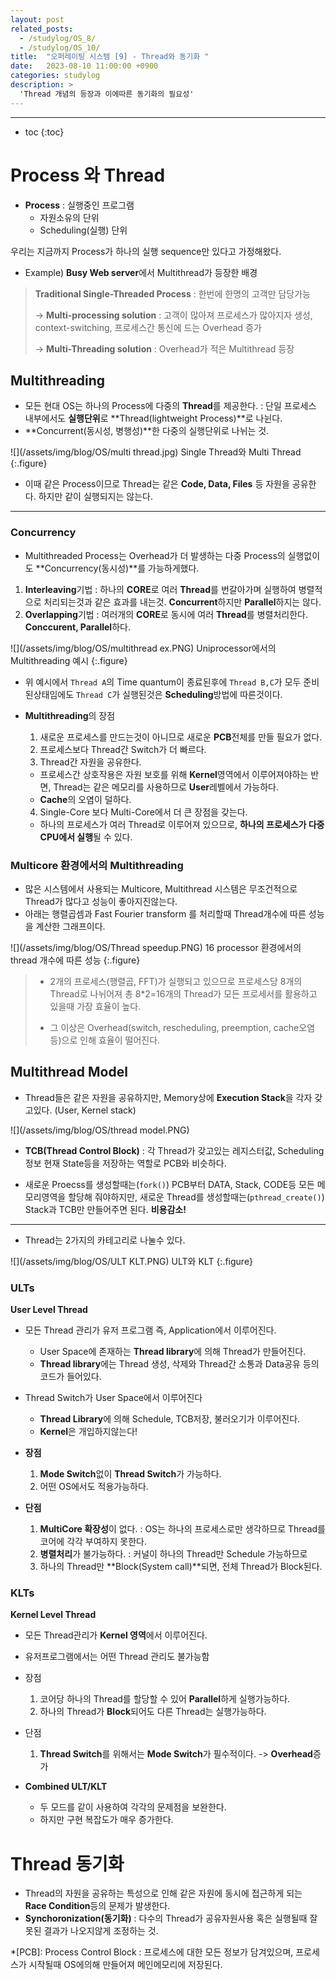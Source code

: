 ```yaml
---
layout: post
related_posts:
  - /studylog/OS_8/
  - /studylog/OS_10/
title:  "오퍼레이팅 시스템 [9] - Thread와 동기화 "
date:   2023-08-10 11:00:00 +0900
categories: studylog
description: >
  'Thread 개념의 등장과 이에따른 동기화의 필요성'
---
```

* * *
* toc
{:toc}

# Process 와 Thread

* **Process** : 실행중인 프로그램
  * 자원소유의 단위
  * Scheduling(실행) 단위

우리는 지금까지 Process가 하나의 실행 sequence만 있다고 가정해왔다.  
* Example) **Busy Web server**에서 Multithread가 등장한 배경
>
>**Traditional Single-Threaded Process** : 한번에 한명의 고객만 담당가능
>
>-> **Multi-processing solution** : 고객이 많아져 프로세스가 많아지자 생성, context-switching, 프로세스간 통신에 드는 Overhead 증가
>
>-> **Multi-Threading solution** : Overhead가 적은 Multithread 등장

## Multithreading

* 모든 현대 OS는 하나의 Process에 다중의 **Thread**를 제공한다. 
: 단일 프로세스 내부에서도 **실행단위**로 **Thread(lightweight Process)**로 나뉜다.
* **Concurrent(동시성, 병행성)**한 다중의 실행단위로 나뉘는 것.

![](/assets/img/blog/OS/multi thread.jpg)
Single Thread와 Multi Thread
{:.figure}

* 이때 같은 Process이므로 Thread는 같은 **Code, Data, Files** 등 자원을 공유한다. 하지만 같이 실행되지는 않는다.

***

### **Concurrency**
  * Multithreaded Process는 Overhead가 더 발생하는 다중 Process의 실행없이도 **Concurrency(동시성)**를 가능하게했다.
  1. **Interleaving**기법
  : 하나의 **CORE**로 여러 **Thread**를 번갈아가며 실행하여 병렬적으로 처리되는것과 같은 효과를 내는것. **Concurrent**하지만 **Parallel**하지는 않다.
  2. **Overlapping**기법
  : 여러개의 **CORE**로 동시에 여러 **Thread**를 병렬처리한다. **Conccurent, Parallel**하다.

![](/assets/img/blog/OS/multithread ex.PNG)
Uniprocessor에서의 Multithreading 예시
{:.figure}

* 위 예시에서 `Thread A`의 Time quantum이 종료된후에 `Thread B,C`가 모두 준비된상태임에도 `Thread C`가 실행된것은 **Scheduling**방법에 따른것이다.

* **Multithreading**의 장점
  1. 새로운 프로세스를 만드는것이 아니므로 새로운 **PCB**전체를 만들 필요가 없다.
  2. 프로세스보다 Thread간 Switch가 더 빠르다.
  3. Thread간 자원을 공유한다.
    * 프로세스간 상호작용은 자원 보호를 위해 **Kernel**영역에서 이루어져야하는 반면, Thread는 같은 메모리를 사용하므로 **User**레벨에서 가능하다.
    * **Cache**의 오염이 덜하다.
  4. Single-Core 보다 Multi-Core에서 더 큰 장점을 갖는다.
    * 하나의 프로세스가 여러 Thread로 이루어져 있으므로, **하나의 프로세스가 다중 CPU에서 실행**될 수 있다.

### Multicore 환경에서의 Multithreading
  * 많은 시스템에서 사용되는 Multicore, Multithread 시스템은 무조건적으로 Thread가 많다고 성능이 좋아지진않는다.
  * 아래는 행렬곱셈과 Fast Fourier transform 를 처리할때 Thread개수에 따른 성능을 계산한 그래프이다.

![](/assets/img/blog/OS/Thread speedup.PNG)
16 processor 환경에서의 thread 개수에 따른 성능
{:.figure}

> * 2개의 프로세스(행렬곱, FFT)가 실행되고 있으므로 프로세스당 8개의 Thread로 나뉘어져 총 8*2=16개의 Thread가 모든 프로세서를 활용하고 있을때 가장 효율이 높다.
>
>*  그 이상은 Overhead(switch, rescheduling, preemption, cache오염 등)으로 인해 효율이 떨어진다.

## Multithread Model

* Thread들은 같은 자원을 공유하지만, Memory상에 **Execution Stack**을 각자 갖고있다. (User, Kernel stack)

![](/assets/img/blog/OS/thread model.PNG)

* **TCB(Thread Control Block)**
: 각 Thread가 갖고있는 레지스터값, Scheduling 정보 현재 State등을 저장하는 역할로 PCB와 비슷하다.

* 새로운 Proecss를 생성할때는(`fork()`) PCB부터 DATA, Stack, CODE등 모든 메모리영역을 할당해 줘야하지만, 새로운 Thread를 생성할때는(`pthread_create()`) Stack과 TCB만 만들어주면 된다. **비용감소!**


***

* Thread는 2가지의 카테고리로 나눌수 있다.

![](/assets/img/blog/OS/ULT KLT.PNG)
ULT와 KLT
{:.figure}

### ULTs

**User Level Thread**

* 모든 Thread 관리가 유저 프로그램 즉, Application에서 이루어진다.
  * User Space에 존재하는 **Thread library**에 의해 Thread가 만들어진다.
  * **Thread library**에는 Thread 생성, 삭제와 Thread간 소통과 Data공유 등의 코드가 들어있다.

* Thread Switch가 User Space에서 이루어진다
  * **Thread Library**에 의해 Schedule, TCB저장, 불러오기가 이루어진다.
  * **Kernel**은 개입하지않는다!

* **장점**
  1. **Mode Switch**없이 **Thread Switch**가 가능하다.
  2. 어떤 OS에서도 적용가능하다.

* **단점**
  1. **MultiCore 확장성**이 없다. : OS는 하나의 프로세스로만 생각하므로 Thread를 코어에 각각 부여하지 못한다.
  2. **병렬처리**가 불가능하다. : 커널이 하나의 Thread만 Schedule 가능하므로
  3. 하나의 Thread만 **Block(System call)**되면, 전체 Thread가 Block된다.

### KLTs

**Kernel Level Thread**

* 모든 Thread관리가 **Kernel 영역**에서 이루어진다.
* 유저프로그램에서는 어떤 Thread 관리도 불가능함

* 장점
  1. 코어당 하나의 Thread를 할당할 수 있어 **Parallel**하게 실행가능하다.
  2. 하나의 Thread가 **Block**되어도 다른 Thread는 실행가능하다.
* 단점
  1. **Thread Switch**를 위해서는 **Mode Switch**가 필수적이다. -> **Overhead**증가

* **Combined ULT/KLT**
  * 두 모드를 같이 사용하여 각각의 문제점을 보완한다.
  * 하지만 구현 복잡도가 매우 증가한다.

# Thread 동기화

* Thread의 자원을 공유하는 특성으로 인해 같은 자원에 동시에 접근하게 되는 **Race Condition**등의 문제가 발생한다.
* **Synchoronization(동기화)** : 다수의 Thread가 공유자원사용 혹은 실행될때 잘못된 결과가 나오지않게 조정하는 것.

*[PCB]: Process Control Block : 프로세스에 대한 모든 정보가 담겨있으며, 프로세스가 시작될때 OS에의해 만들어져 메인메모리에 저장된다.